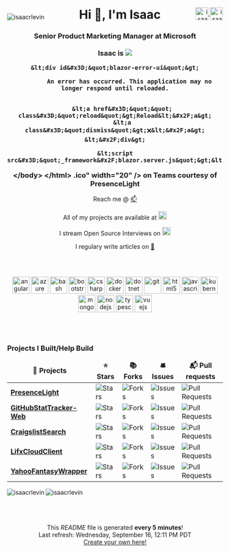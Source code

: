 <div align="center">
    <p style="float:left" align="left">
        <img src="https://komarev.com/ghpvc/?username=isaacrlevin" alt="isaacrlevin" />
    </p>
    <div style="float:right" align="right">
        <a href="https://twitter.com/isaacrlevin" target="blank">
            <img align="center" src="https://cdn.jsdelivr.net/npm/simple-icons@3.0.1/icons/twitter.svg" alt="isaacrlevin" height="30" width="30" />
        </a>
        <a href="https://linkedin.com/in/isaacrobinlevin" target="blank">
            <img align="center" src="https://cdn.jsdelivr.net/npm/simple-icons@3.0.1/icons/linkedin.svg" alt="isaacrobinlevin" height="30" width="30" />
        </a>
    </div>
    <h1>Hi 👋, I'm Isaac</h1>
    <h3>Senior Product Marketing Manager at Microsoft
    <br /><br />
    Isaac is <img src="https://github.com/isaacrlevin/isaacrlevin/raw/main/static/
&lt;!DOCTYPE html&gt;
&lt;html lang&#x3D;&quot;en&quot;&gt;
&lt;head&gt;
    &lt;meta charset&#x3D;&quot;utf-8&quot; &#x2F;&gt;
    &lt;meta name&#x3D;&quot;viewport&quot; content&#x3D;&quot;width&#x3D;device-width, initial-scale&#x3D;1.0&quot; &#x2F;&gt;
    &lt;title&gt;PresenceLight Worker Downloads&lt;&#x2F;title&gt;
    &lt;base href&#x3D;&quot;&#x2F;&quot; &#x2F;&gt;
    &lt;link rel&#x3D;&quot;stylesheet&quot; href&#x3D;&quot;css&#x2F;bootstrap&#x2F;bootstrap.min.css&quot; &#x2F;&gt;
    &lt;link href&#x3D;&quot;css&#x2F;site.css&quot; rel&#x3D;&quot;stylesheet&quot; &#x2F;&gt;
&lt;&#x2F;head&gt;
&lt;body&gt;
    &lt;app&gt;
        &lt;!--Blazor:{&quot;sequence&quot;:0,&quot;type&quot;:&quot;server&quot;,&quot;prerenderId&quot;:&quot;32bc5749b3924260bb5b6d1cda0c2e2b&quot;,&quot;descriptor&quot;:&quot;CfDJ8Ao\u002Bvs\u002BLNrdMuC2tywVwHRvzhI3CfsVjkD8OIgjUZI1\u002BjUF\u002BbO7&#x2F;o3ImUpWlI1ptzngV78AkpfmGtidpZ7FUGeYWopmH5EiCC5nRP7TbRa083cE7CQhZwbKfFwzg5kRbVw1kShyWpMen4ikyvteVJ6qy5l7x3X\u002B2fXetnL6O8OPqSES7in2eJYfI9pDc5n44YXoODrSmCthage8GL4Hd3hv4BQvIuLd\u002BkePtqilsbG\u002BIGSIxN6w3g6WAOEfwbe5YRMCN0jFFSgPWSNaLE&#x2F;TLa4dH0FrAJZnPQQVq\u002BdlIOBjIIICZ8rd8IQhk8yLyizjRkpNMth3Gedy9mF9obV1NeIVI9MU4rEwM9Wmmp9lN4EUs&quot;}--&gt;&lt;div class&#x3D;&quot;main&quot;&gt;&lt;div class&#x3D;&quot;content px-4&quot;&gt;&lt;h1 class&#x3D;&quot;text-danger&quot;&gt;Error.&lt;&#x2F;h1&gt;
&lt;h2 class&#x3D;&quot;text-danger&quot;&gt;An error occurred while processing your request.&lt;&#x2F;h2&gt;

&lt;h3&gt;Development Mode&lt;&#x2F;h3&gt;
&lt;p&gt;
    Swapping to &lt;strong&gt;Development&lt;&#x2F;strong&gt; environment will display more detailed information about the error that occurred.
&lt;&#x2F;p&gt;
&lt;p&gt;&lt;strong&gt;The Development environment shouldn&#39;t be enabled for deployed applications.&lt;&#x2F;strong&gt;
    It can result in displaying sensitive information from exceptions to end users.
    For local debugging, enable the &lt;strong&gt;Development&lt;&#x2F;strong&gt; environment by setting the &lt;strong&gt;ASPNETCORE_ENVIRONMENT&lt;&#x2F;strong&gt; environment variable to &lt;strong&gt;Development&lt;&#x2F;strong&gt;
    and restarting the app.
&lt;&#x2F;p&gt;&lt;&#x2F;div&gt;&lt;&#x2F;div&gt;&lt;!--Blazor:{&quot;prerenderId&quot;:&quot;32bc5749b3924260bb5b6d1cda0c2e2b&quot;}--&gt;
    &lt;&#x2F;app&gt;

    &lt;div id&#x3D;&quot;blazor-error-ui&quot;&gt;
        
            An error has occurred. This application may no longer respond until reloaded.
        
        
        &lt;a href&#x3D;&quot;&quot; class&#x3D;&quot;reload&quot;&gt;Reload&lt;&#x2F;a&gt;
        &lt;a class&#x3D;&quot;dismiss&quot;&gt;🗙&lt;&#x2F;a&gt;
    &lt;&#x2F;div&gt;

    &lt;script src&#x3D;&quot;_framework&#x2F;blazor.server.js&quot;&gt;&lt;&#x2F;script&gt;
&lt;&#x2F;body&gt;
&lt;&#x2F;html&gt;
.ico" width="20" /> on Teams courtesy of PresenceLight
    </h3>

Reach me @ [📫](mailto:isaac@isaaclevin.com)

All of my projects are available at [<img src="https://github.githubassets.com/images/icons/emoji/octocat.png" width="20"/>](https://github.com/isaacrlevin/isaacrlevin)

I stream Open Source Interviews on [<img src="https://static-cdn.jtvnw.net/emoticons/v1/112290/1.0" width="20"/>](https://www.twitch.tv/isaacrlevin)

 I regulary write articles on [📝](https://www.isaaclevin.com)
</div>
<br /><br />
<p align="center">
    <img src="https://devicons.github.io/devicon/devicon.git/icons/angularjs/angularjs-original.svg" alt="angularjs" width="40" height="40" />
    <img src="https://www.vectorlogo.zone/logos/microsoft_azure/microsoft_azure-icon.svg" alt="azure" width="40" height="40" />
    <img src="https://www.vectorlogo.zone/logos/gnu_bash/gnu_bash-icon.svg" alt="bash" width="40" height="40" />
    <img src="https://devicons.github.io/devicon/devicon.git/icons/bootstrap/bootstrap-plain.svg" alt="bootstrap" width="40" height="40" />
    <img src="https://devicons.github.io/devicon/devicon.git/icons/csharp/csharp-original.svg" alt="csharp" width="40" height="40" />
    <img src="https://devicons.github.io/devicon/devicon.git/icons/docker/docker-original-wordmark.svg" alt="docker" width="40" height="40" />
    <img src="https://devicons.github.io/devicon/devicon.git/icons/dot-net/dot-net-original-wordmark.svg" alt="dotnet" width="40" height="40" />
    <img src="https://www.vectorlogo.zone/logos/git-scm/git-scm-icon.svg" alt="git" width="40" height="40" />
    <img src="https://devicons.github.io/devicon/devicon.git/icons/html5/html5-original-wordmark.svg" alt="html5" width="40" height="40" />
    <img src="https://devicons.github.io/devicon/devicon.git/icons/javascript/javascript-original.svg" alt="javascript" width="40" height="40" />
    <img src="https://www.vectorlogo.zone/logos/kubernetes/kubernetes-icon.svg" alt="kubernetes" width="40" height="40" />
    <img src="https://devicons.github.io/devicon/devicon.git/icons/mongodb/mongodb-original-wordmark.svg" alt="mongodb" width="40" height="40" />
    <img src="https://devicons.github.io/devicon/devicon.git/icons/nodejs/nodejs-original-wordmark.svg" alt="nodejs" width="40" height="40" />
    <img src="https://devicons.github.io/devicon/devicon.git/icons/typescript/typescript-original.svg" alt="typescript" width="40" height="40" />
    <img src="https://devicons.github.io/devicon/devicon.git/icons/vuejs/vuejs-original-wordmark.svg" alt="vuejs" width="40" height="40" />
</p>
<br /><br />

<h3>Projects I Built/Help Build</h3>
<table>
  <thead align="center">
    <tr border: none;>
      <td><b>🎁 Projects</b></td>
      <td><b>⭐ Stars</b></td>
      <td><b>📚 Forks</b></td>
      <td><b>🛎 Issues</b></td>
      <td><b>📬 Pull requests</b></td>
    </tr>
  </thead>
  <tbody>
    <tr>
	  <td><a href="https://github.com/isaacrlevin/presencelight"><b>PresenceLight</b></a></td>
      <td><img alt="Stars" src="https://img.shields.io/github/stars/isaacrlevin/presencelight?style=flat-square&labelColor=343b41"/></td>
      <td><img alt="Forks" src="https://img.shields.io/github/forks/isaacrlevin/presencelight?style=flat-square&labelColor=343b41"/></td>
      <td><img alt="Issues" src="https://img.shields.io/github/issues/isaacrlevin/presencelight?style=flat-square&labelColor=343b41"/></td>
      <td><img alt="Pull Requests" src="https://img.shields.io/github/issues-pr/isaacrlevin/presencelight?style=flat-square&labelColor=343b41"/></td>
    </tr>
	  <tr>
	  <td><a href="https://github.com/isaacrlevin/GitHubStatTracker-Web"><b>GitHubStatTracker-Web</b></a></td>
      <td><img alt="Stars" src="https://img.shields.io/github/stars/isaacrlevin/GitHubStatTracker-Web?style=flat-square&labelColor=343b41"/></td>
      <td><img alt="Forks" src="https://img.shields.io/github/forks/isaacrlevin/GitHubStatTracker-Web?style=flat-square&labelColor=343b41"/></td>
      <td><img alt="Issues" src="https://img.shields.io/github/issues/isaacrlevin/GitHubStatTracker-Web?style=flat-square&labelColor=343b41"/></td>
      <td><img alt="Pull Requests" src="https://img.shields.io/github/issues-pr/isaacrlevin/GitHubStatTracker-Web?style=flat-square&labelColor=343b41"/></td>
    </tr>
		<tr>
			<td><a href="https://github.com/isaacrlevin/CraigslistSearch"><b>CraigslistSearch</b></a></td>
      <td><img alt="Stars" src="https://img.shields.io/github/stars/isaacrlevin/CraigslistSearch?style=flat-square&labelColor=343b41"/></td>
      <td><img alt="Forks" src="https://img.shields.io/github/forks/isaacrlevin/CraigslistSearch?style=flat-square&labelColor=343b41"/></td>
      <td><img alt="Issues" src="https://img.shields.io/github/issues/isaacrlevin/CraigslistSearch?style=flat-square&labelColor=343b41"/></td>
      <td><img alt="Pull Requests" src="https://img.shields.io/github/issues-pr/isaacrlevin/CraigslistSearch?style=flat-square&labelColor=343b41"/></td>
    </tr>
    		<tr>
			<td><a href="https://github.com/isaacrlevin/LifxCloudClient"><b>LifxCloudClient</b></a></td>
      <td><img alt="Stars" src="https://img.shields.io/github/stars/isaacrlevin/LifxCloudClient?style=flat-square&labelColor=343b41"/></td>
      <td><img alt="Forks" src="https://img.shields.io/github/forks/isaacrlevin/LifxCloudClient?style=flat-square&labelColor=343b41"/></td>
      <td><img alt="Issues" src="https://img.shields.io/github/issues/isaacrlevin/LifxCloudClient?style=flat-square&labelColor=343b41"/></td>
      <td><img alt="Pull Requests" src="https://img.shields.io/github/issues-pr/isaacrlevin/LifxCloudClient?style=flat-square&labelColor=343b41"/></td>
    </tr>
        		<tr>
			<td><a href="https://github.com/isaacrlevin/LifxCloudClient"><b>YahooFantasyWrapper</b></a></td>
      <td><img alt="Stars" src="https://img.shields.io/github/stars/isaacrlevin/YahooFantasyWrapper?style=flat-square&labelColor=343b41"/></td>
      <td><img alt="Forks" src="https://img.shields.io/github/forks/isaacrlevin/YahooFantasyWrapper?style=flat-square&labelColor=343b41"/></td>
      <td><img alt="Issues" src="https://img.shields.io/github/issues/isaacrlevin/YahooFantasyWrapper?style=flat-square&labelColor=343b41"/></td>
      <td><img alt="Pull Requests" src="https://img.shields.io/github/issues-pr/isaacrlevin/YahooFantasyWrapper?style=flat-square&labelColor=343b41"/></td>
    </tr>
  </tbody>
</table>

<div align="center">

<img align="left" src="https://github-readme-stats.vercel.app/api/top-langs/?username=isaacrlevin&layout=default&hide=html" alt="isaacrlevin" />


<img align="left" src="https://github-readme-stats.vercel.app/api?username=isaacrlevin&show_icons=true" alt="isaacrlevin" />


</div>
<br /><br />
<br /><br />
<p align="center">This <i>README</i> file is generated <b>every 5 minutes</b>!</br>Last refresh: Wednesday, September 16, 12:11 PM PDT<br /><a href="https://medium.com/@th.guibert/how-to-create-a-self-updating-readme-md-for-your-github-profile-f8b05744ca91">Create your own here!</a></p>
